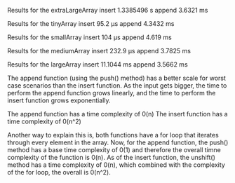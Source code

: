 Results for the extraLargeArray
insert 1.3385496 s
append 3.6321 ms

Results for the tinyArray
insert 95.2 μs
append 4.3432 ms

Results for the smallArray
insert 104 μs
append 4.619 ms

Results for the mediumArray
insert 232.9 μs
append 3.7825 ms

Results for the largeArray
insert 11.1044 ms
append 3.5662 ms

The append function (using the push() method) has a better scale for worst case scenarios than the insert function. As the input gets bigger, the time to perform the append function grows linearly, and the time to perform the insert function grows exponentially. 

The append function has a time complexity of 0(n)
The insert function has a time complexity of 0(n^2)

Another way to explain this is, both functions have a for loop that iterates through every element in the array. Now, for the append function, the push() method has a base time complexity of 0(1) and therefore the overall timne complexity of the function  is 0(n).  As of the insert function, the unshift() method has a time complexity of 0(n), which combined with the complexity of the for loop, the overall is  0(n^2).